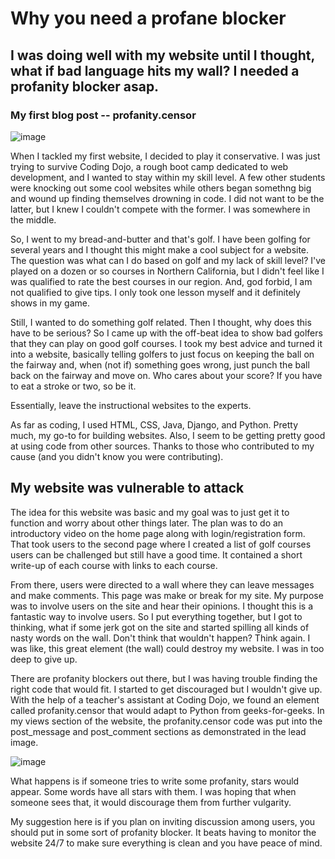 # Why you need a profane blocker
## I was doing well with my website until I thought, what if bad language hits my wall? I needed a profanity blocker asap.
### My first blog post -- profanity.censor

![image](https://user-images.githubusercontent.com/75657565/151254285-d16efa74-ebbb-4e09-b177-27c97a26aa43.png)

When I tackled my first website, I decided to play it conservative. I was just trying to survive Coding Dojo, a rough boot camp dedicated to web development, and I wanted to stay within my skill level. A few other students were knocking out some cool websites while others began somethng big and wound up finding themselves drowning in code. I did not want to be the latter, but I knew I couldn't compete with the former. I was somewhere in the middle.

So, I went to my bread-and-butter and that's golf. I have been golfing for several years and I thought this might make a cool subject for a website. The question was what can I do based on golf and my lack of skill level? I've played on a dozen or so courses in Northern California, but I didn't feel like I was qualified to rate the best courses in our region. And, god forbid, I am not qualified to give tips. I only took one lesson myself and it definitely shows in my game.

Still, I wanted to do something golf related. Then I thought, why does this have to be serious? So I came up with the off-beat idea to show bad golfers that they can play on good golf courses. I took my best advice and turned it into a website, basically telling golfers to just focus on keeping the ball on the fairway and, when (not if) something goes wrong, just punch the ball back on the fairway and move on. Who cares about your score? If you have to eat a stroke or two, so be it.

Essentially, leave the instructional websites to the experts.

As far as coding, I used HTML, CSS, Java, Django, and Python. Pretty much, my go-to for building websites. Also, I seem to be getting pretty good at using code from other sources. Thanks to those who contributed to my cause (and you didn't know you were contributing).

## My website was vulnerable to attack

The idea for this website was basic and my goal was to just get it to function and worry about other things later. The plan was to do an introductory video on the home page along with login/registration form. That took users to the second page where I created a list of golf courses users can be challenged but still have a good time. It contained a short write-up of each course with links to each course.

From there, users were directed to a wall where they can leave messages and make comments. This page was make or break for my site. My purpose was to involve users on the site and hear their opinions. I thought this is a fantastic way to involve users. So I put everything together, but I got to thinking, what if some jerk got on the site and started spilling all kinds of nasty words on the wall. Don't think that wouldn't happen? Think again. I was like, this great element (the wall) could destroy my website. I was in too deep to give up.

There are profanity blockers out there, but I was having trouble finding the right code that would fit. I started to get discouraged but I wouldn't give up. With the help of a teacher's assistant at Coding Dojo, we found an element called profanity.censor that would adapt to Python from geeks-for-geeks. In my views section of the website, the profanity.censor code was put into the post_message and post_comment sections as demonstrated in the lead image.

![image](https://user-images.githubusercontent.com/75657565/151254477-1073aef5-3aeb-4cb6-9077-3ca091f77042.png)


What happens is if someone tries to write some profanity, stars would appear. Some words have all stars with them. I was hoping that when someone sees that, it would discourage them from further vulgarity.

My suggestion here is if you plan on inviting discussion among users, you should put in some sort of profanity blocker. It beats having to monitor the website 24/7 to make sure everything is clean and you have peace of mind.
